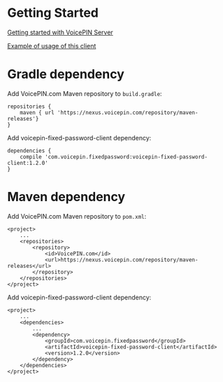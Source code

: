 # Getting Started

[Getting started with VoicePIN Server](https://github.com/VoicePIN/voicepin-fixed-password-wiki/wiki)

[Example of usage of this client](https://github.com/VoicePIN/voicepin-fixed-password-client/blob/master/src/main/java/com/voicepin/fixedpassword/client/example/RestClientApp.java)

# Gradle dependency

Add VoicePIN.com Maven repository to `build.gradle`:

    repositories {
        maven { url 'https://nexus.voicepin.com/repository/maven-releases'}
    }

Add voicepin-fixed-password-client dependency:

    dependencies {
        compile 'com.voicepin.fixedpassword:voicepin-fixed-password-client:1.2.0'
    }

# Maven dependency

Add VoicePIN.com Maven repository to `pom.xml`:

    <project>
        ...
        <repositories>
            <repository>
                <id>VoicePIN.com</id>
                <url>https://nexus.voicepin.com/repository/maven-releases</url>
            </repository>
        </repositories>
    </project>

Add voicepin-fixed-password-client dependency:

    <project>
        ...
        <dependencies>
            ...
            <dependency>
                <groupId>com.voicepin.fixedpassword</groupId>
                <artifactId>voicepin-fixed-password-client</artifactId>
                <version>1.2.0</version>
            </dependency>
        </dependencies>
    </project>
